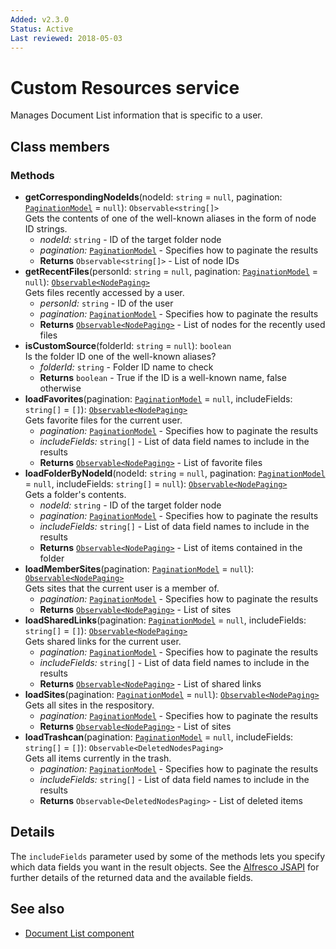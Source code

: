 ```yaml
---
Added: v2.3.0
Status: Active
Last reviewed: 2018-05-03
---
```


# Custom Resources service

Manages Document List information that is specific to a user.

## Class members

### Methods

-   **getCorrespondingNodeIds**(nodeId: `string` = `null`, pagination: [`PaginationModel`](../../lib/core/models/pagination.model.ts) = `null`): `Observable<string[]>` <br/>
    Gets the contents of one of the well-known aliases in the form of node ID strings.
    -   _nodeId:_ `string`  -  ID of the target folder node
    -   _pagination:_ [`PaginationModel`](../../lib/core/models/pagination.model.ts)  -  Specifies how to paginate the results
    -   **Returns** `Observable<string[]>` - List of node IDs
-   **getRecentFiles**(personId: `string` = `null`, pagination: [`PaginationModel`](../../lib/core/models/pagination.model.ts) = `null`): [`Observable<NodePaging>`](../../lib/content-services/document-list/models/document-library.model.ts) <br/>
    Gets files recently accessed by a user.
    -   _personId:_ `string`  -  ID of the user
    -   _pagination:_ [`PaginationModel`](../../lib/core/models/pagination.model.ts)  -  Specifies how to paginate the results
    -   **Returns** [`Observable<NodePaging>`](../../lib/content-services/document-list/models/document-library.model.ts) - List of nodes for the recently used files
-   **isCustomSource**(folderId: `string` = `null`): `boolean` <br/>
    Is the folder ID one of the well-known aliases?
    -   _folderId:_ `string`  -  Folder ID name to check
    -   **Returns** `boolean` - True if the ID is a well-known name, false otherwise
-   **loadFavorites**(pagination: [`PaginationModel`](../../lib/core/models/pagination.model.ts) = `null`, includeFields: `string[]` = `[]`): [`Observable<NodePaging>`](../../lib/content-services/document-list/models/document-library.model.ts) <br/>
    Gets favorite files for the current user.
    -   _pagination:_ [`PaginationModel`](../../lib/core/models/pagination.model.ts)  -  Specifies how to paginate the results
    -   _includeFields:_ `string[]`  -  List of data field names to include in the results
    -   **Returns** [`Observable<NodePaging>`](../../lib/content-services/document-list/models/document-library.model.ts) - List of favorite files
-   **loadFolderByNodeId**(nodeId: `string` = `null`, pagination: [`PaginationModel`](../../lib/core/models/pagination.model.ts) = `null`, includeFields: `string[]` = `null`): [`Observable<NodePaging>`](../../lib/content-services/document-list/models/document-library.model.ts) <br/>
    Gets a folder's contents.
    -   _nodeId:_ `string`  -  ID of the target folder node
    -   _pagination:_ [`PaginationModel`](../../lib/core/models/pagination.model.ts)  -  Specifies how to paginate the results
    -   _includeFields:_ `string[]`  -  List of data field names to include in the results
    -   **Returns** [`Observable<NodePaging>`](../../lib/content-services/document-list/models/document-library.model.ts) - List of items contained in the folder
-   **loadMemberSites**(pagination: [`PaginationModel`](../../lib/core/models/pagination.model.ts) = `null`): [`Observable<NodePaging>`](../../lib/content-services/document-list/models/document-library.model.ts) <br/>
    Gets sites that the current user is a member of.
    -   _pagination:_ [`PaginationModel`](../../lib/core/models/pagination.model.ts)  -  Specifies how to paginate the results
    -   **Returns** [`Observable<NodePaging>`](../../lib/content-services/document-list/models/document-library.model.ts) - List of sites
-   **loadSharedLinks**(pagination: [`PaginationModel`](../../lib/core/models/pagination.model.ts) = `null`, includeFields: `string[]` = `[]`): [`Observable<NodePaging>`](../../lib/content-services/document-list/models/document-library.model.ts) <br/>
    Gets shared links for the current user.
    -   _pagination:_ [`PaginationModel`](../../lib/core/models/pagination.model.ts)  -  Specifies how to paginate the results
    -   _includeFields:_ `string[]`  -  List of data field names to include in the results
    -   **Returns** [`Observable<NodePaging>`](../../lib/content-services/document-list/models/document-library.model.ts) - List of shared links
-   **loadSites**(pagination: [`PaginationModel`](../../lib/core/models/pagination.model.ts) = `null`): [`Observable<NodePaging>`](../../lib/content-services/document-list/models/document-library.model.ts) <br/>
    Gets all sites in the respository.
    -   _pagination:_ [`PaginationModel`](../../lib/core/models/pagination.model.ts)  -  Specifies how to paginate the results
    -   **Returns** [`Observable<NodePaging>`](../../lib/content-services/document-list/models/document-library.model.ts) - List of sites
-   **loadTrashcan**(pagination: [`PaginationModel`](../../lib/core/models/pagination.model.ts) = `null`, includeFields: `string[]` = `[]`): `Observable<DeletedNodesPaging>` <br/>
    Gets all items currently in the trash.
    -   _pagination:_ [`PaginationModel`](../../lib/core/models/pagination.model.ts)  -  Specifies how to paginate the results
    -   _includeFields:_ `string[]`  -  List of data field names to include in the results
    -   **Returns** `Observable<DeletedNodesPaging>` - List of deleted items

## Details

The `includeFields` parameter used by some of the methods lets you specify which data fields
you want in the result objects. See the
[Alfresco JSAPI](https://github.com/Alfresco/alfresco-js-api/blob/master/src/alfresco-core-rest-api/docs/SharedlinksApi.md#findSharedLinks)
for further details of the returned data and the available fields.

## See also

-   [Document List component](document-list.component.md)
